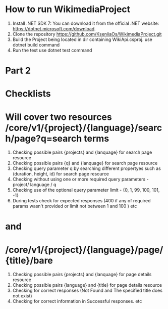 # How to run WikimediaProject
1. Install .NET SDK 7: You can download it from the official .NET website: https://dotnet.microsoft.com/download.
2. Clone the  repository https://github.com/KseniiaOs/WikimediaProject.git
3. Build the Project being located in dir containing WikiApi.csproj.
    use dotnet build command
4. Run the test
    use dotnet test command


# Part 2
# Checklists
# Will cover two resources /core/v1/{project}/{language}/search/page?q=search terms

1. Checking possible pairs {projects} and {lanquage} for search page resource
2. Checking possible pairs {q} and {lanquage} for search page resource
3. Checking query parameter q by searching different propertyes such as (duration, height, id) for search page resource
4. Checking without using one or more required query parameters - project/ language / q
5. Checking use of the optional query parameter limit - {0, 1, 99, 100, 101, -1}
6. During tests check for expected  responses (400 if any of required params wasn't provided or limit not between 1 and 100 )
etc

# and
# /core/v1/{project}/{language}/page/{title}/bare
1. Checking possible pairs {projects} and {lanquage} for page details resource
2. Checking possible pairs {language} and {title} for page details resource
3. Checking for correct responses (Not Found and The specified title does not exist)
4. Checking for correct information in Successful responses.
etc


